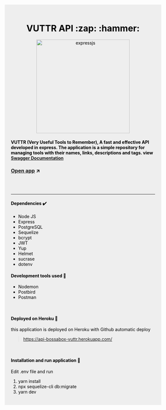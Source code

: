 <div style="color: #000; background: #eee; padding: 20px;">
<center>

<h1 align="center">
VUTTR API :zap: :hammer:
</h1>

<p align="center">
<img width="300" alt="expressjs" src="https://user-images.githubusercontent.com/46490801/95209252-8ae04180-07c0-11eb-8dc0-92f45c0a8bff.png">
</p>

</center>

#### VUTTR (Very Useful Tools to Remember), A fast and effective API developed in express. The application is a simple repository for managing tools with their names, links, descriptions and tags. view [Swagger Documentation](https://app.swaggerhub.com/apis/b2584/vuttr-api/1.0.0)

### [Open app](https://api-bossabox-vuttr.herokuapp.com/) :arrow_upper_right:
<br><br><hr>

#### Dependencies :heavy_check_mark:
* Node JS
* Express
* PostgreSQL
* Sequelize
* bcrypt
* JWT
* Yup
* Helmet
* sucrase
* dotenv

#### Development tools used :hammer:
* Nodemon 
* Postbird
* Postman

<br>

#### Deployed on Heroku :rocket:

this application is deployed on Heroku with Github automatic deploy

> https://api-bossabox-vuttr.herokuapp.com/


<br>

#### Installation and run application :runner:
Edit .env file and run

1. yarn install
2. npx sequelize-cli db:migrate
3. yarn dev


</div>

